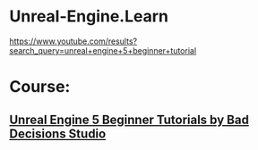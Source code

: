# Unreal-Engine.Learn
https://www.youtube.com/results?search_query=unreal+engine+5+beginner+tutorial

# Course:
## [Unreal Engine 5 Beginner Tutorials by Bad Decisions Studio](https://www.youtube.com/playlist?list=PLIn-yd4vnXbjWeYqU7epakdnVzoysMToy)
